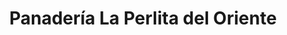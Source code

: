 ---
title: "Panadería La Perlita del Oriente"
url: /valladolid/panaderia-la-perlita-del-oriente/
shop: panadería
---